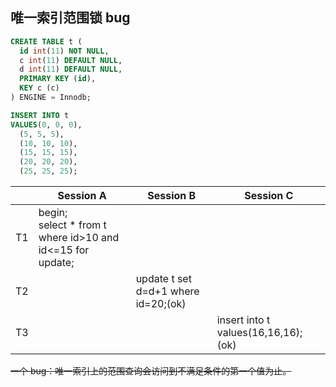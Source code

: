 ## 唯一索引范围锁 bug

```sql
CREATE TABLE t (
  id int(11) NOT NULL,
  c int(11) DEFAULT NULL,
  d int(11) DEFAULT NULL,
  PRIMARY KEY (id),
  KEY c (c)
) ENGINE = Innodb;

INSERT INTO t
VALUES(0, 0, 0),
  (5, 5, 5),
  (10, 10, 10),
  (15, 15, 15),
  (20, 20, 20),
  (25, 25, 25);
```

|     | Session A                                                       | Session B                           | Session C                           |
| --- | --------------------------------------------------------------- | ----------------------------------- | ----------------------------------- |
| T1  | begin;<br />select \* from t where id>10 and id<=15 for update; |                                     |                                     |
| T2  |                                                                 | update t set d=d+1 where id=20;(ok) |                                     |
| T3  |                                                                 |                                     | insert into t values(16,16,16);(ok) |

~~一个 bug：唯一索引上的范围查询会访问到不满足条件的第一个值为止。~~
